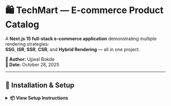 # 🛍️ TechMart — E-commerce Product Catalog

A **Next.js 15 full-stack e-commerce application** demonstrating multiple rendering strategies:  
**SSG**, **ISR**, **SSR**, **CSR**, and **Hybrid Rendering** — all in one project.

**👤 Author:** Ujjwal Bokde  
**📅 Date:** October 28, 2025  

---

## 🚀 Installation & Setup

<details>
<summary><b>📦 View Setup Instructions</b></summary>

### 🧰 Prerequisites
- **Node.js ≥ 18.17.0**
- **npm** or **yarn** package manager

### ⚙️ Steps to Run Locally
```bash
# 1️⃣ Clone the repository
git clone <your-repository-url>

# 2️⃣ Navigate to the project directory
cd ecommerce-app

# 3️⃣ Install dependencies
npm install

# 4️⃣ Run the development server
npm run dev

```
### Then open your browser at 👉 http://localhost:3000

### 🏗️ Build for Production
npm run build
npm start

---


### 🧩 Project Structure

<details>
<summary><b>🗂️ Expand to view file layout</b></summary>

ecommerce-app/
├── app/
│   ├── layout.js               # Root layout
│   ├── page.js                 # Home (SSG)
│   ├── products/[slug]/        # Product detail (ISR)
│   ├── dashboard/              # Inventory dashboard (SSR)
│   ├── admin/                  # Admin panel (CSR)
│   ├── recommendations/        # Recommendations (Hybrid)
│   └── api/products/           # API routes
├── components/
│   ├── ProductCard.js
│   ├── SearchBar.js
│   └── AddToWishlist.js
├── data/
│   └── products.json           # Local JSON database
├── tailwind.config.js
└── package.json


</details>


### ⚙️ Rendering Strategies Explained
| Page	| Rendering Type	| Implementation	| Reason |
|-------|----------------|-----------------|--------|
| /	| SSG (Static Site Generation)	| Pre-rendered at build time	| Fast, SEO-friendly, ideal for static product lists |
| /products/[slug]	| ISR (60s)	| export const revalidate = 60	| Updates every 60s for fresh inventory/pricing |
| /dashboard	| SSR (Server Side Rendering)	| export const dynamic = 'force-dynamic'	| Real-time, accurate inventory stats |
| /admin	| CSR (Client Side Rendering)	| 'use client' + useEffect()	| Interactive admin page, no SEO need |
| /recommendations	| Hybrid	| Mix of Server + Client components	| Best of both — fast data, dynamic interactivity |

### 🗃️ Database Setup

This project uses a local JSON file as its database.

📘 View database info
📍 Location

data/products.json

✅ No setup required

It’s pre-included and ready to use.

📄 Data Model
{
  "id": "1",
  "name": "MacBook Air M3",
  "slug": "macbook-air-m3",
  "description": "Lightweight laptop with Apple Silicon",
  "price": 1249,
  "category": "laptops",
  "inventory": 15,
  "lastUpdated": "2025-10-28T10:00:00Z"
}


### 🔗 API Routes
Method	    Endpoint	                Description	
GET	    /api/products	        Fetch all products	
GET	    /api/products/[slug]	Fetch single product	
POST	    /api/products	        Add a product	
PUT	    /api/products/[id]	    Update a product	


### 🌍 Deployment Notes

* 🧭 Live Demo: https://tech-mart-ecommerce.vercel.app/ 

Works on Deployment	Not Supported on Deployment
✅ Home page	❌ Admin Add/Edit
✅ Product details	❌ POST /api/products
✅ Recommendations	
✅ All GET routes	

🧾 Reason: Vercel hosting disallows fs.writeFile() on serverless runtime.
💡 Fix: Use a real database (e.g., MongoDB, Supabase, or PostgreSQL) for production.

### 🧠 Technologies Used
Stack	    Tools
Frontend	Next.js 15, React 18.3.1
Styling	    Tailwind CSS
Language	JavaScript (ES6+)
Database	Local JSON file
Deployment	Vercel


### 📘 Viewing the Project Report (p.pdf)

To read the full project report:

Locate the file p.pdf in the project root.

Open it in any PDF viewer (e.g., Adobe Acrobat, Chrome, or Edge).

It includes architecture, flow diagrams, and screenshots of the project.

✅ Assignment Checklist
Requirement	Status
Home Page (SSG)	✅
Product Page (ISR, 60s)	✅
Dashboard (SSR)	✅
Admin Panel (CSR)	✅
Recommendations (Hybrid)	✅
API Routes (GET, POST, PUT)	✅
JSON Database	✅
Rendering Explanation	✅
Responsive Design	✅
Deployed on Vercel	✅
💖 Built with Passion using Next.js & Tailwind CSS

© 2025 Ujjwal Bokde
